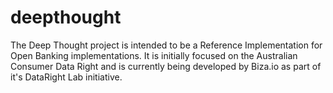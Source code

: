 # deepthought
The Deep Thought project is intended to be a Reference Implementation for Open Banking implementations. It is initially focused on the Australian Consumer Data Right and is currently being developed by Biza.io as part of it's DataRight Lab initiative.